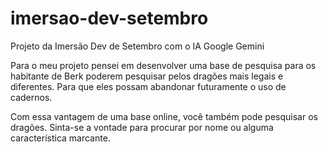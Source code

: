# imersao-dev-setembro
Projeto da Imersão Dev de Setembro com o IA Google Gemini

Para o meu projeto pensei em desenvolver uma base de pesquisa para os habitante de Berk poderem pesquisar pelos dragões mais legais e diferentes. Para que eles possam abandonar futuramente o uso de cadernos. 

Com essa vantagem de uma base online, você também pode pesquisar os dragões. Sinta-se a vontade para procurar por nome ou alguma característica marcante.